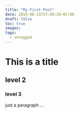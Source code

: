 ```yaml
---
title: "My First Post"
date: 2019-08-21T17:49:24-07:00
draft: false
toc: true
images:
tags:
  - untagged
---
```


# This is a title

## level 2

### level 3

just a paragraph ...